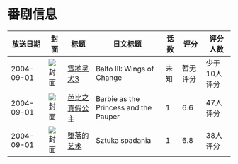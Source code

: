 # 番剧信息

|放送日期|封面|标题|日文标题|话数|评分|评分人数|
|---|---|---|---|---|---|---|
|2004-09-01|![封面](https://lain.bgm.tv/pic/cover/c/52/05/308822_1q6B6.jpg)|[雪地灵犬3](https://bangumi.tv/subject/308822)|Balto III: Wings of Change|未知|暂无评分|少于10人评分|
|2004-09-01|![封面](https://lain.bgm.tv/pic/cover/c/fb/b3/36760_itscL.jpg)|[芭比之真假公主](https://bangumi.tv/subject/36760)|Barbie as the Princess and the Pauper|1|6.6|47人评分|
|2004-09-01|![封面](https://lain.bgm.tv/pic/cover/c/e7/0b/136930_4nIPP.jpg)|[堕落的艺术](https://bangumi.tv/subject/136930)|Sztuka spadania|1|6.8|38人评分|
